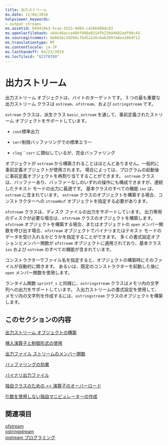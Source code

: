 ```yaml
---
title: 出力ストリーム
ms.date: 11/04/2016
helpviewer_keywords:
- output streams
ms.assetid: b49410e3-5caa-4153-9d0d-c4266408dc83
ms.openlocfilehash: c64c46acca405f948e8314fb23944682adf09c43
ms.sourcegitcommit: 0ab61bc3d2b6cfbd52a16c6ab2b97a8ea1864f12
ms.translationtype: MT
ms.contentlocale: ja-JP
ms.lasthandoff: 04/23/2019
ms.locfileid: "62370789"
---
```

# <a name="output-streams"></a>出力ストリーム

出力ストリーム オブジェクトは、バイトのターゲットです。 3 つの最も重要な出力ストリーム クラスは `ostream`、`ofstream`、および `ostringstream` です。

`ostream` クラスは、派生クラス `basic_ostream` を通して、事前定義されたストリーム オブジェクトをサポートしています。

- `cout`標準出力

- `cerr`制限バッファリングでの標準エラー

- `clog``cerr` に類似しているが、完全バッファリング

オブジェクトが `ostream` から構築されることはほとんどありません。一般的に事前定義オブジェクトが使用されます。 場合によっては、プログラムの起動後に事前定義オブジェクトを再割り当てすることができます。 `ostream` クラスは、バッファーあり、バッファーなしのいずれの操作にも構成できますが、連続したテキスト モードの出力に最適です。 基本クラスのすべての機能 `ios` は、`ostream` に含まれています。 `ostream` クラスのオブジェクトを構築する場合、コンストラクターへの `streambuf` オブジェクトを指定する必要があります。

`ofstream` クラスは、ディスク ファイルの出力をサポートしています。 出力専用のディスクが必要な場合は、`ofstream` クラスのオブジェクトを構築します。 `ofstream` オブジェクトを構築する場合、またはオブジェクトの `open` メンバー関数を呼び出す場合、`ofstream` オブジェクトでバイナリまたはテキスト モードのデータを受け入れるかどうかを指定することができます。 多くの書式設定オプションとメンバー関数が `ofstream` オブジェクトに適用されており、基本クラス `ios` および `ostream` のすべての機能が含まれています。

コンストラクターでファイル名を指定すると、オブジェクトの構築時にそのファイルが自動的に開きます。 あるいは、既定のコンストラクターを起動した後に `open` メンバー関数を使用します。

ランタイム関数 `sprintf_s` と同様に、`ostringstream` クラスはメモリ内の文字列への出力をサポートしています。 入出力ストリームの書式設定を使用して、メモリ内の文字列を作成するには、`ostringstream` クラスのオブジェクトを構築します。

## <a name="in-this-section"></a>このセクションの内容

[出力ストリーム オブジェクトの構築](../standard-library/constructing-output-stream-objects.md)

[挿入演算子と制御形式の使用](../standard-library/using-insertion-operators-and-controlling-format.md)

[出力ファイル ストリームのメンバー関数](../standard-library/output-file-stream-member-functions.md)

[バッファリングの効果](../standard-library/effects-of-buffering.md)

[バイナリ出力ファイル](../standard-library/binary-output-files.md)

[独自クラスのための << 演算子のオーバーロード](../standard-library/overloading-the-output-operator-for-your-own-classes.md)

[引数を使用しない独自マニピュレーターの作成](../standard-library/writing-your-own-manipulators-without-arguments.md)

## <a name="see-also"></a>関連項目

[ofstream](../standard-library/basic-ofstream-class.md)<br/>
[ostringstream](../standard-library/basic-ostringstream-class.md)<br/>
[iostream プログラミング](../standard-library/iostream-programming.md)<br/>
